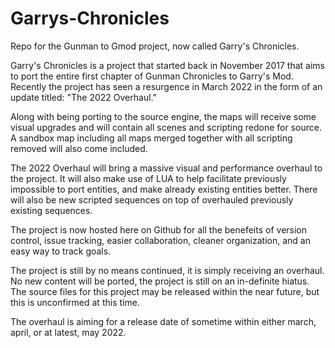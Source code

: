 # Garrys-Chronicles
Repo for the Gunman to Gmod project, now called Garry's Chronicles.

Garry's Chronicles is a project that started back in November 2017 that aims to port the entire first chapter of Gunman Chronicles to Garry's Mod. Recently the project has seen a resurgence in March 2022 in the form of an update titled: "The 2022 Overhaul."

Along with being porting to the source engine, the maps will receive some visual upgrades and will contain all scenes and scripting redone for source.
A sandbox map including all maps merged together with all scripting removed will also come included.

The 2022 Overhaul will bring a massive visual and performance overhaul to the project. 
It will also make use of LUA to help facilitate previously impossible to port entities, and make already existing entities better. 
There will also be new scripted sequences on top of overhauled previously existing sequences.

The project is now hosted here on Github for all the benefeits of version control, issue tracking, easier collaboration, cleaner organization, and an easy way to track goals.

The project is still by no means continued, it is simply receiving an overhaul. No new content will be ported, the project is still on an in-definite hiatus.
The source files for this project may be released within the near future, but this is unconfirmed at this time.

The overhaul is aiming for a release date of sometime within either march, april, or at latest, may 2022.
